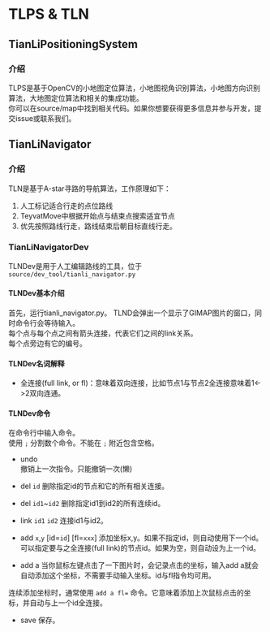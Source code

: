 # TLPS & TLN 

## TianLiPositioningSystem

### 介绍
TLPS是基于OpenCV的小地图定位算法，小地图视角识别算法，小地图方向识别算法，大地图定位算法和相关的集成功能。  
你可以在source/map中找到相关代码。如果你想要获得更多信息并参与开发，提交issue或联系我们。

## TianLiNavigator

### 介绍
TLN是基于A-star寻路的导航算法，工作原理如下：
1. 人工标记适合行走的点位路线
2. TeyvatMove中根据开始点与结束点搜索适宜节点
3. 优先按照路线行走，路线结束后朝目标直线行走。

### TianLiNavigatorDev

TLNDev是用于人工编辑路线的工具，位于 `source/dev_tool/tianli_navigator.py`

#### TLNDev基本介绍

首先，运行tianli_navigator.py。
TLND会弹出一个显示了GIMAP图片的窗口，同时命令行会等待输入。  
每个点与每个点之间有箭头连接，代表它们之间的link关系。  
每个点旁边有它的编号。

#### TLNDev名词解释
- 全连接(full link, or fl)：意味着双向连接，比如节点1与节点2全连接意味着1<->2双向连通。

#### TLNDev命令

在命令行中输入命令。  
使用 `;` 分割数个命令。不能在 `;` 附近包含空格。

- undo  
撤销上一次指令。只能撤销一次(懒)

- del `id`
删除指定id的节点和它的所有相关连接。

- del `id1`~`id2`
删除指定id1到id2的所有连续id。

- link `id1` `id2`
连接id1与id2。

- add `x`,`y` [id=`id`] [fl=`xxx`]
添加坐标x,y。如果不指定id，则自动使用下一个id。  
可以指定要与之全连接(full link)的节点id。如果为空，则自动设为上一个id。

- add a
当你鼠标左键点击了一下图片时，会记录点击的坐标，输入add a就会自动添加这个坐标，不需要手动输入坐标。id与fl指令均可用。

连续添加坐标时，通常使用 `add a fl=` 命令。它意味着添加上次鼠标点击的坐标，并自动与上一个id全连接。

- save
保存。



